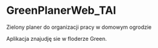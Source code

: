# GreenPlanerWeb_TAI

Zielony planer do organizacji pracy w domowym ogrodzie

Aplikacja znajudję sie w floderze Green.
